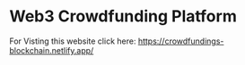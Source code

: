 #  Web3 Crowdfunding Platform

For Visting this website click here:
https://crowdfundings-blockchain.netlify.app/


 
